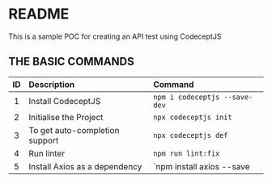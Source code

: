 # README
This is a sample POC for creating an API test using CodeceptJS

## THE BASIC COMMANDS
| ID  | Description                    | Command                       |
|:---:|:-------------------------------|:------------------------------|
|  1  | Install CodeceptJS             | `npm i codeceptjs --save-dev` |
|  2  | Initialise the Project         | `npx codeceptjs init`         |
|  3  | To get auto-completion support | `npx codeceptjs def`          |
|  4  | Run linter                     | `npm run lint:fix`            |
|  5  | Install Axios as a dependency  | `npm install axios --save     |
